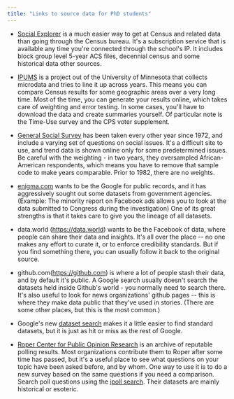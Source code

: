 ```yaml
---
title: "Links to source data for PhD students"
---
```



* [Social Explorer](https://socialexplorer.com) is a much easier way to get at Census and related data than going through the Census bureau. It's a subscription service that is available any time you're connected through the school's IP.  It includes block group level 5-year ACS files, decennial census and some historical data other sources.

* [IPUMS](https://www.ipums.org/) is a project out of the University of Minnesota that collects microdata and tries to line it up across years. This means you can compare Census results for some geographic areas over a very long time. Most of the time, you can generate your results online, which takes care of weighting and error testing. In some cases, you'll have to download the data and create summaries yourself. Of particular note is the Time-Use survey and the CPS voter supplement.

* [General Social Survey](http://www.norc.org/Research/Projects/Pages/general-social-survey.aspx) has been taken every other year since 1972, and include a varying set of questions on social issues. It's a difficult site to use, and trend data is shown online only for some predetermined issues. Be careful with the weighting - in two years, they oversampled African-American respondents, which means you have to remove that sample code to make years comparable. Prior to 1982, there are no weights.

* [enigma.com](https://public.enigma.com) wants to be the Google for public records, and it has aggressively sought out some datasets from government agencies. (Example: The minority report on Facebook ads allows you to look at the data submitted to Congress during the investigation) One of its great strengths is that it takes care to give you the lineage of all datasets.

* data.world (https://data.world) wants to be the Facebook of data, where people can share their data and insights. It's all over the place -- no one makes any effort to curate it, or to enforce credibility standards. But if you find something there, you can usually follow it back to the original source.

* github.com(https://github.com) is where a lot of people stash their data, and by default it's public. A Google search usually doesn't search the datasets held inside Github's world - you normally need to search there. It's also useful to look for news organizations' github pages -- this is where they make data public that they've used in stories. (There are some other places, but this is the most common.)

* Google's new [dataset search](https://toolbox.google.com/datasetsearch) makes it a little easier to find standard datasets, but it is just as hit or miss as the rest of Google.

* [Roper Center for Public Opinion Research](https://ropercenter.cornell.edu/polls/) is an archive of reputable polling results. Most organizations contribute them to Roper after some time has passed, but it's a useful place to see what questions on your topic have been asked before, and by whom. One way to use it is to do a new survey based on the same questions if you need a comparison. Search poll questions using the  [ipoll search](https://ropercenter.cornell.edu/CFIDE/cf/action/ipoll/index.cfm). Their datasets are mainly historical or esoteric.

